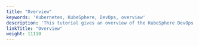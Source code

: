 ```yaml
---
title: "Overview"
keywords: 'Kubernetes, KubeSphere, DevOps, overview'
description: 'This tutorial gives an overview of the KubeSphere DevOps system.'
linkTitle: "Overview"
weight: 11110
---
```


